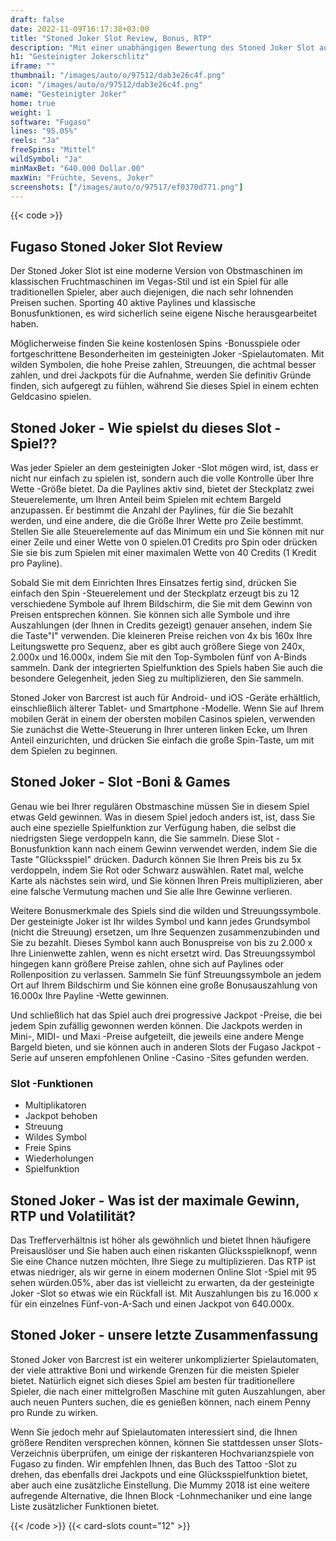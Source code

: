 ```yaml
---
draft: false
date: 2022-11-09T16:17:38+03:00
title: "Stoned Joker Slot Review, Bonus, RTP"
description: "Mit einer unabhängigen Bewertung des Stoned Joker Slot aus Fugaso können Sie kostenlos oder echtes Geld spielen und hier einen Bonus erhalten!"
h1: "Gesteinigter Jokerschlitz"
iframe: ""
thumbnail: "/images/auto/o/97512/dab3e26c4f.png"
icon: "/images/auto/o/97512/dab3e26c4f.png"
name: "Gesteinigter Joker"
home: true
weight: 1
software: "Fugaso"
lines: "95.05%"
reels: "Ja"
freeSpins: "Mittel"
wildSymbol: "Ja"
minMaxBet: "640.000 Dollar.00"
maxWin: "Früchte, Sevens, Joker"
screenshots: ["/images/auto/o/97517/ef0370d771.png"]
---
```


{{< code >}}<h2>Fugaso Stoned Joker Slot Review</h2><p>Der Stoned Joker Slot ist eine moderne Version von Obstmaschinen im klassischen Fruchtmaschinen im Vegas-Stil und ist ein Spiel für alle traditionellen Spieler, aber auch diejenigen, die nach sehr lohnenden Preisen suchen. Sporting 40 aktive Paylines und klassische Bonusfunktionen, es wird sicherlich seine eigene Nische herausgearbeitet haben.</p><p>Möglicherweise finden Sie keine kostenlosen Spins -Bonusspiele oder fortgeschrittene Besonderheiten im gesteinigten Joker -Spielautomaten.  Mit wilden Symbolen, die hohe Preise zahlen, Streuungen, die achtmal besser zahlen, und drei Jackpots für die Aufnahme, werden Sie definitiv Gründe finden, sich aufgeregt zu fühlen, während Sie dieses Spiel in einem echten Geldcasino spielen.</p><h2>Stoned Joker - Wie spielst du dieses Slot -Spiel??</h2><p>Was jeder Spieler an dem gesteinigten Joker -Slot mögen wird, ist, dass er nicht nur einfach zu spielen ist, sondern auch die volle Kontrolle über Ihre Wette -Größe bietet. Da die Paylines aktiv sind, bietet der Steckplatz zwei Steuerelemente, um Ihren Anteil beim Spielen mit echtem Bargeld anzupassen. Er bestimmt die Anzahl der Paylines, für die Sie bezahlt werden, und eine andere, die die Größe Ihrer Wette pro Zeile bestimmt. Stellen Sie alle Steuerelemente auf das Minimum ein und Sie können mit nur einer Zeile und einer Wette von 0 spielen.01 Credits pro Spin oder drücken Sie sie bis zum Spielen mit einer maximalen Wette von 40 Credits (1 Kredit pro Payline).</p><p>Sobald Sie mit dem Einrichten Ihres Einsatzes fertig sind, drücken Sie einfach den Spin -Steuerelement und der Steckplatz erzeugt bis zu 12 verschiedene Symbole auf Ihrem Bildschirm, die Sie mit dem Gewinn von Preisen entsprechen können. Sie können sich alle Symbole und ihre Auszahlungen (der Ihnen in Credits gezeigt) genauer ansehen, indem Sie die Taste"I" verwenden. Die kleineren Preise reichen von 4x bis 160x Ihre Leitungswette pro Sequenz, aber es gibt auch größere Siege von 240x, 2.000x und 16.000x, indem Sie mit den Top-Symbolen fünf von A-Binds sammeln. Dank der integrierten Spielfunktion des Spiels haben Sie auch die besondere Gelegenheit, jeden Sieg zu multiplizieren, den Sie sammeln.</p><p>Stoned Joker von Barcrest ist auch für Android- und iOS -Geräte erhältlich, einschließlich älterer Tablet- und Smartphone -Modelle. Wenn Sie auf Ihrem mobilen Gerät in einem der obersten mobilen Casinos spielen, verwenden Sie zunächst die Wette-Steuerung in Ihrer unteren linken Ecke, um Ihren Anteil einzurichten, und drücken Sie einfach die große Spin-Taste, um mit dem Spielen zu beginnen.</p><h2>Stoned Joker - Slot -Boni & Games</h2><p>Genau wie bei Ihrer regulären Obstmaschine müssen Sie in diesem Spiel etwas Geld gewinnen. Was in diesem Spiel jedoch anders ist, ist, dass Sie auch eine spezielle Spielfunktion zur Verfügung haben, die selbst die niedrigsten Siege verdoppeln kann, die Sie sammeln. Diese Slot -Bonusfunktion kann nach einem Gewinn verwendet werden, indem Sie die Taste "Glücksspiel" drücken. Dadurch können Sie Ihren Preis bis zu 5x verdoppeln, indem Sie Rot oder Schwarz auswählen. Ratet mal, welche Karte als nächstes sein wird, und Sie können Ihren Preis multiplizieren, aber eine falsche Vermutung machen und Sie alle Ihre Gewinne verlieren.</p><p>Weitere Bonusmerkmale des Spiels sind die wilden und Streuungssymbole. Der gesteinigte Joker ist Ihr wildes Symbol und kann jedes Grundsymbol (nicht die Streuung) ersetzen, um Ihre Sequenzen zusammenzubinden und Sie zu bezahlt. Dieses Symbol kann auch Bonuspreise von bis zu 2.000 x Ihre Linienwette zahlen, wenn es nicht ersetzt wird. Das Streuungssymbol hingegen kann größere Preise zahlen, ohne sich auf Paylines oder Rollenposition zu verlassen. Sammeln Sie fünf Streuungssymbole an jedem Ort auf Ihrem Bildschirm und Sie können eine große Bonusauszahlung von 16.000x Ihre Payline -Wette gewinnen.</p><p>Und schließlich hat das Spiel auch drei progressive Jackpot -Preise, die bei jedem Spin zufällig gewonnen werden können. Die Jackpots werden in Mini-, MIDI- und Maxi -Preise aufgeteilt, die jeweils eine andere Menge Bargeld bieten, und sie können auch in anderen Slots der Fugaso Jackpot -Serie auf unseren empfohlenen Online -Casino -Sites gefunden werden.</p><h3>
Slot -Funktionen</h3><ul>
<li></span>
Multiplikatoren</li>
<li></span>
Jackpot behoben</li>
<li></span>
Streuung</li>
<li></span>
Wildes Symbol</li>
<li></span>
Freie Spins</li>
<li></span>
Wiederholungen</li>
<li></span>
Spielfunktion</li></ul><h2>Stoned Joker - Was ist der maximale Gewinn, RTP und Volatilität?</h2><p>Das Trefferverhältnis ist höher als gewöhnlich und bietet Ihnen häufigere Preisauslöser und Sie haben auch einen riskanten Glücksspielknopf, wenn Sie eine Chance nutzen möchten, Ihre Siege zu multiplizieren. Das RTP ist etwas niedriger, als wir gerne in einem modernen Online Slot -Spiel mit 95 sehen würden.05%, aber das ist vielleicht zu erwarten, da der gesteinigte Joker -Slot so etwas wie ein Rückfall ist. Mit Auszahlungen bis zu 16.000 x für ein einzelnes Fünf-von-A-Sach und einen Jackpot von 640.000x.</p><h2>Stoned Joker - unsere letzte Zusammenfassung</h2><p>Stoned Joker von Barcrest ist ein weiterer unkomplizierter Spielautomaten, der viele attraktive Boni und wirkende Grenzen für die meisten Spieler bietet.  Natürlich eignet sich dieses Spiel am besten für traditionellere Spieler, die nach einer mittelgroßen Maschine mit guten Auszahlungen, aber auch neuen Punters suchen, die es genießen können, nach einem Penny pro Runde zu wirken.</p><p>Wenn Sie jedoch mehr auf Spielautomaten interessiert sind, die Ihnen größere Renditen versprechen können, können Sie stattdessen unser Slots-Verzeichnis überprüfen, um einige der riskanteren Hochvarianzspiele von Fugaso zu finden. Wir empfehlen Ihnen, das Buch des Tattoo -Slot zu drehen, das ebenfalls drei Jackpots und eine Glücksspielfunktion bietet, aber auch eine zusätzliche Einstellung. Die Mummy 2018 ist eine weitere aufregende Alternative, die Ihnen Block -Lohnmechaniker und eine lange Liste zusätzlicher Funktionen bietet.</p>{{< /code >}}
 {{< card-slots count="12" >}}